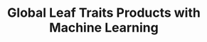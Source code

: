---
title: "Global Leaf Traits Products with Machine Learning"
img: "try.webp"
image_alt: "Global Leaf Traits Image"
link: "./global_leaf/content"
description: |
  We provide global high-resolution maps of leaf traits. In particular, we present global maps of specific leaf area, leaf dry matter content, leaf nitrogen and phosphorus content per dry mass. The methodology combines MODIS and Landsat data, climatological data, the TRY database and machine learning algorithms.
references:
  - "Moreno-Martínez, Á., Camps-Valls, G., Kattge, J., Robinson, N., Reichstein, M., Bodegom, P. V., Kramer, K., Cornelissen, J. H. C., Reich, P. B., Bahn, M., Niinemets, Ü., Peñuelas, J., Craine, J., Cerabolini, B., Minden, V., Laughlin, D. C., Sack, L., Allred, B., Baraloto, C., Byun, C., Soudzilovskaia, N. A., Running, S. W. (2018). A methodology to derive global maps of leaf traits using remote sensing and climate data. Remote Sensing of Environment, 218, 69-88. doi:10.1016/j.rse.2018.09.006"
---